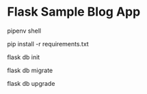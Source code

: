 # Flask Sample Blog App 
 
 pipenv shell
 
 pip install -r requirements.txt
 
 flask db init
 
 flask db migrate
 
 flask db upgrade
